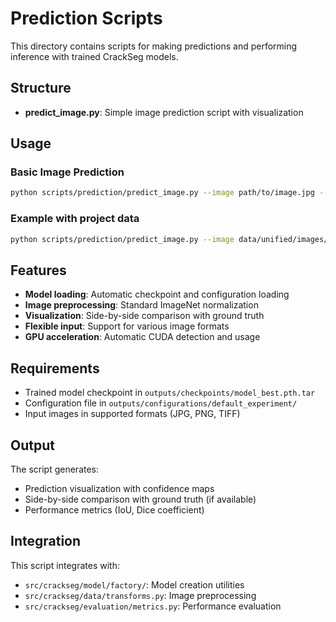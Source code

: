 # Prediction Scripts

This directory contains scripts for making predictions and performing inference with trained
CrackSeg models.

## Structure

- **predict_image.py**: Simple image prediction script with visualization

## Usage

### Basic Image Prediction

```bash
python scripts/prediction/predict_image.py --image path/to/image.jpg --mask-dir path/to/masks
```

### Example with project data

```bash
python scripts/prediction/predict_image.py --image data/unified/images/98.jpg --mask-dir data/unified/masks
```

## Features

- **Model loading**: Automatic checkpoint and configuration loading
- **Image preprocessing**: Standard ImageNet normalization
- **Visualization**: Side-by-side comparison with ground truth
- **Flexible input**: Support for various image formats
- **GPU acceleration**: Automatic CUDA detection and usage

## Requirements

- Trained model checkpoint in `outputs/checkpoints/model_best.pth.tar`
- Configuration file in `outputs/configurations/default_experiment/`
- Input images in supported formats (JPG, PNG, TIFF)

## Output

The script generates:

- Prediction visualization with confidence maps
- Side-by-side comparison with ground truth (if available)
- Performance metrics (IoU, Dice coefficient)

## Integration

This script integrates with:

- `src/crackseg/model/factory/`: Model creation utilities
- `src/crackseg/data/transforms.py`: Image preprocessing
- `src/crackseg/evaluation/metrics.py`: Performance evaluation
